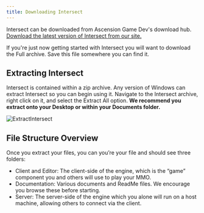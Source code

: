 ```yaml
---
title: Downloading Intersect
---
```


Intersect can be downloaded from Ascension Game Dev's download hub. [Download the latest version of Intersect from our site.](https://www.freemmorpgmaker.com/downloads/)

If you're just now getting started with Intersect you will want to download the Full archive. Save this file somewhere you can find it.

## Extracting Intersect

Intersect is contained within a zip archive. Any version of Windows can extract Intersect so you can begin using it. Navigate to the Intersect archive, right click on it, and select the Extract All option.
**We recommend you extract onto your Desktop or within your Documents folder.**

![ExtractIntersect](https://www.ascensiongamedev.com/resources/filehost/db59c62b62d5d1611fce19338f4c40b9.gif)

## File Structure Overview

Once you extract your files, you can you’re your file and should see three folders:

- Client and Editor: The client-side of the engine, which is the “game” component you and others will use to play your MMO.
- Documentation: Various documents and ReadMe files. We encourage you browse these before starting.
- Server: The server-side of the engine which you alone will run on a host machine, allowing others to connect via the client.
